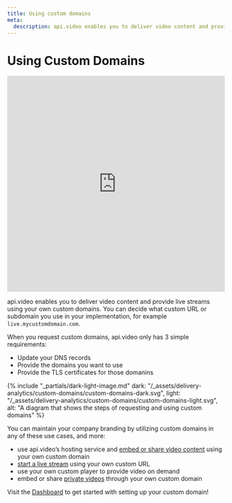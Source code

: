 ```yaml
---
title: Using custom domains
meta: 
  description: api.video enables you to deliver video content and provide live streams using your own custom domains. This guide explains how you can utilize the feature.
---
```


# Using Custom Domains

<iframe src="https://embed.api.video/vod/vi7dnViyFRqlu3NYER5NowAT#hide-title" type="text/html" width="100%" height="500" frameborder="0" scrolling="no" allowfullscreen="true"></iframe>

api.video enables you to deliver video content and provide live streams using your own custom domains. You can decide what custom URL or subdomain you use in your implementation, for example `live.mycustomdomain.com`. 

When you request custom domains, api.video only has 3 simple requirements:

- Update your DNS records
- Provide the domains you want to use
- Provide the TLS certificates for those domanins

{% include "_partials/dark-light-image.md" dark: "/_assets/delivery-analytics/custom-domains/custom-domains-dark.svg", light: "/_assets/delivery-analytics/custom-domains/custom-domains-light.svg", alt: "A diagram that shows the steps of requesting and using custom domains" %}

You can maintain your company branding by utilizing custom domains in any of these use cases, and more:

- use api.video’s hosting service and [embed or share video content](/vod/get-started-in-5-minutes) using your own custom domain
- [start a live stream](/live-streaming/create-a-live-stream) using your own custom URL
- use your own custom player to provide video on demand
- embed or share [private videos](/delivery-analytics/video-privacy-access-management.md) through your own custom domain

Visit the [Dashboard](https://dashboard.api.video/domains) to get started with setting up your custom domain!